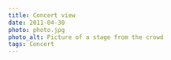 ```yaml
---
title: Concert view
date: 2011-04-30
photo: photo.jpg
photo_alt: Picture of a stage from the crowd
tags: Concert
---
```

